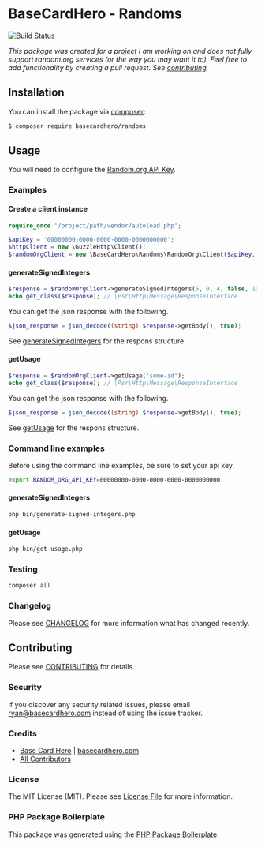 # BaseCardHero - Randoms

[![Build Status](https://travis-ci.com/basecardhero/randoms.svg?branch=master)](https://travis-ci.com/basecardhero/randoms)

_This package was created for a project I am working on and does not fully support random.org services (or the way you may want it to). Feel free to add functionality by creating a pull request. See [contributing](CONTRIBUTING.md)._

## Installation

You can install the package via [composer](https://getcomposer.org/):

``` bash
$ composer require basecardhero/randoms
```

## Usage

You will need to configure the [Random.org API Key](https://api.random.org/).

### Examples

#### Create a client instance

``` php
require_once '/project/path/vendor/autoload.php';

$apiKey = '00000000-0000-0000-0000-0000000000';
$httpClient = new \GuzzleHttp\Client();
$randomOrgClient = new \BaseCardHero\Randoms\RandomOrg\Client($apiKey, $httpClient);
```

#### generateSignedIntegers

``` php
$response = $randomOrgClient->generateSignedIntegers(5, 0, 4, false, 10, 'some-id');
echo get_class($response); // \Psr\Http\Message\ResponseInterface
```

You can get the json response with the following.
``` php
$json_response = json_decode((string) $response->getBody(), true);
```
See [generateSignedIntegers](https://api.random.org/json-rpc/2/signed) for the respons structure.

#### getUsage

``` php
$response = $randomOrgClient->getUsage('some-id');
echo get_class($response); // \Psr\Http\Message\ResponseInterface
```

You can get the json response with the following.
``` php
$json_response = json_decode((string) $response->getBody(), true);
```
See [getUsage](https://api.random.org/json-rpc/2/signed) for the respons structure.

### Command line examples

Before using the command line examples, be sure to set your api key.

``` bash
export RANDOM_ORG_API_KEY=00000000-0000-0000-0000-0000000000
```

#### generateSignedIntegers

``` bash
php bin/generate-signed-integers.php
```

#### getUsage

``` bash
php bin/get-usage.php
```

### Testing

``` bash
composer all
```

### Changelog

Please see [CHANGELOG](CHANGELOG.md) for more information what has changed recently.

## Contributing

Please see [CONTRIBUTING](CONTRIBUTING.md) for details.

### Security

If you discover any security related issues, please email ryan@basecardhero.com instead of using the issue tracker.

### Credits

- [Base Card Hero](https://github.com/basecardhero) | [basecardhero.com](https://basecardhero.com/)
- [All Contributors](../../contributors)

### License

The MIT License (MIT). Please see [License File](LICENSE.md) for more information.

### PHP Package Boilerplate

This package was generated using the [PHP Package Boilerplate](https://laravelpackageboilerplate.com).

